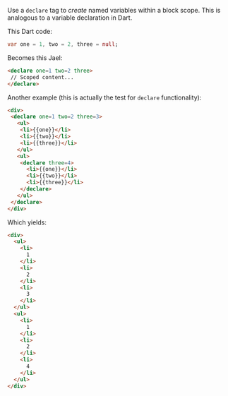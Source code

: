 Use a `declare` tag to *create* named variables within a block scope.
This is analogous to a variable declaration in Dart.

This Dart code:
```dart
var one = 1, two = 2, three = null;
```

Becomes this Jael:

```html
<declare one=1 two=2 three>
 // Scoped content...
</declare>
```

Another example (this is actually the test for `declare` functionality):

```html
<div>
 <declare one=1 two=2 three=3>
   <ul>
    <li>{{one}}</li>
    <li>{{two}}</li>
    <li>{{three}}</li>
   </ul>
   <ul>
    <declare three=4>
      <li>{{one}}</li>
      <li>{{two}}</li>
      <li>{{three}}</li>
    </declare>
   </ul>
 </declare>
</div>
```

Which yields:

```html
<div>
  <ul>
    <li>
      1
    </li>
    <li>
      2
    </li>
    <li>
      3
    </li>
  </ul>
  <ul>
    <li>
      1
    </li>
    <li>
      2
    </li>
    <li>
      4
    </li>
  </ul>
</div>
```
